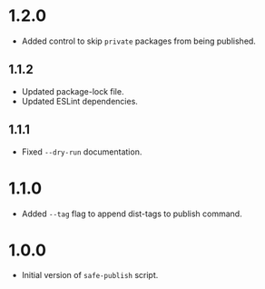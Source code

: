 # 1.2.0

- Added control to skip `private` packages from being published.

## 1.1.2

- Updated package-lock file.
- Updated ESLint dependencies.

## 1.1.1

- Fixed `--dry-run` documentation.

# 1.1.0

- Added `--tag` flag to append dist-tags to publish command.

# 1.0.0

- Initial version of `safe-publish` script.
